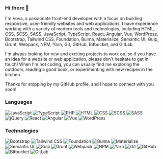 ### Hi there 👋

I'm Vova, a passionate front-end developer with a focus on building responsive, user-friendly websites and web applications. I have experience working with a variety of modern tools and technologies, including HTML, CSS, SCSS, SASS, JavaScript, TypeScript, React, Angular, Vue, WordPress, Bootstrap, Tailwind CSS, Foundation, Bulma, Materialize, Semantic UI, Gulp, Grunt, Webpack, NPM, Yarn, Git, GitHub, Bitbucket, and GitLab.

I'm always looking for new and exciting projects to work on, so if you have an idea for a website or web application, please don't hesitate to get in touch! When I'm not coding, you can usually find me exploring the outdoors, reading a good book, or experimenting with new recipes in the kitchen.

Thanks for stopping by my GitHub profile, and I hope to connect with you soon!

### Languages

![JavaScript](https://img.shields.io/badge/-JavaScript-000?&logo=JavaScript)
![TypeScript](https://img.shields.io/badge/-TypeScript-000?&logo=TypeScript)
![PHP](https://img.shields.io/badge/-PHP-000?&logo=PHP)
![HTML](https://img.shields.io/badge/-HTML-000?&logo=HTML5)
![CSS](https://img.shields.io/badge/-CSS-000?&logo=CSS3)
![SCSS](https://img.shields.io/badge/-SCSS-000?&logo=SASS)
![SASS](https://img.shields.io/badge/-SASS-000?&logo=SASS)
![jQuery](https://img.shields.io/badge/-jQuery-000?&logo=jQuery)
![React](https://img.shields.io/badge/-React-000?&logo=React)
![Angular](https://img.shields.io/badge/-Angular-000?&logo=Angular)
![Vue](https://img.shields.io/badge/-Vue-000?&logo=Vue.js)
![WordPress](https://img.shields.io/badge/-WordPress-000?&logo=WordPress)

### Technologies

![Bootstrap](https://img.shields.io/badge/-Bootstrap-000?&logo=Bootstrap)
![Tailwind CSS](https://img.shields.io/badge/-Tailwind%20CSS-000?&logo=Tailwind-CSS)
![Foundation](https://img.shields.io/badge/-Foundation-000?&logo=Foundation)
![Bulma](https://img.shields.io/badge/-Bulma-000?&logo=Bulma)
![Materialize](https://img.shields.io/badge/-Materialize-000?&logo=Materialize)
![Semantic UI](https://img.shields.io/badge/-Semantic%20UI-000?&logo=Semantic-UI)
![Gulp](https://img.shields.io/badge/-Gulp-000?&logo=Gulp)
![Grunt](https://img.shields.io/badge/-Grunt-000?&logo=Grunt)
![Webpack](https://img.shields.io/badge/-Webpack-000?&logo=Webpack)
![NPM](https://img.shields.io/badge/-NPM-000?&logo=NPM)
![Yarn](https://img.shields.io/badge/-Yarn-000?&logo=Yarn)
![Git](https://img.shields.io/badge/-Git-000?&logo=Git)
![GitHub](https://img.shields.io/badge/-GitHub-000?&logo=GitHub)
![Bitbucket](https://img.shields.io/badge/-Bitbucket-000?&logo=Bitbucket)
![GitLab](https://img.shields.io/badge/-GitLab-000?&logo=GitLab)
